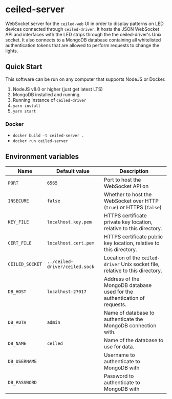# ceiled-server

WebSocket server for the `ceiled-web` UI in order to display patterns on LED devices connected through `ceiled-driver`. It hosts the JSON WebSocket API and interfaces with the LED strips through the the ceiled-driver's Unix socket. It also connects to a MongoDB database containing all whitelisted authentication tokens that are allowed to perform requests to change the lights.

## Quick Start

This software can be run on any computer that supports NodeJS or Docker.

1. NodeJS v8.0 or higher (just get latest LTS)
2. MongoDB installed and running.
3. Running instance of `ceiled-driver`
4. `yarn install`
5. `yarn start`

### Docker

- `docker build -t ceiled-server .`
- `docker run ceiled-server`

## Environment variables

| Name            | Default value                  | Description                                                                   |
| --------------- | ------------------------------ | ----------------------------------------------------------------------------- |
| `PORT`          | `6565`                         | Port to host the WebSocket API on                                             |
| `INSECURE`      | `false`                        | Whether to host the WebSocket over HTTP (`true`) or HTTPS (`false`)           |
| `KEY_FILE`      | `localhost.key.pem`            | HTTPS certificate private key location, relative to this directory.           |
| `CERT_FILE`     | `localhost.cert.pem`           | HTTPS certificate public key location, relative to this directory.            |
| `CEILED_SOCKET` | `../ceiled-driver/ceiled.sock` | Location of the `ceiled-driver` Unix socket file, relative to this directory. |
| `DB_HOST`       | `localhost:27017`              | Address of the MongoDB database used for the authentication of requests.      |
| `DB_AUTH`       | `admin`                        | Name of database to authenticate the MongoDB connection with.                 |
| `DB_NAME`       | `ceiled`                       | Name of the database to use for data.                                         |
| `DB_USERNAME`   |                                | Username to authenticate to MongoDB with                                      |
| `DB_PASSWORD`   |                                | Password to authenticate to MongoDB with                                      |
